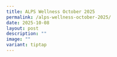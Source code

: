 ```yaml
---
title: ALPS Wellness October 2025
permalink: /alps-wellness-october-2025/
date: 2025-10-08
layout: post
description: ""
image: ""
variant: tiptap
---
```

